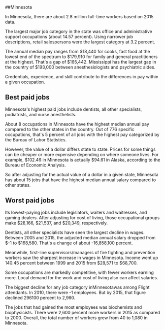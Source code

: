 

##Minnesota

In Minnesota, there are about 2.8 million full-time workers based on 2015 data.

The largest major job category in the state was office and administrative support occupations (about 14.57 percent). Using narrower job descriptions, retail salespersons were the largest category at 3.2 percent.
               
The annual median pay ranges from $18,440 for cooks, fast food at the lowest end of the spectrum to  $179,910 for family and general practitioners at the highest. That's a gap of $165,442. Mississippi has the largest gap in the country of $193,000 between anesthesiologists and psychiatric aides.
          
Credentials, experience, and skill contribute to the differences in pay within a given occupation.

## Best paid jobs
Minnesota's highest paid jobs include <span class='occ_title_em'>dentists, all other specialists, podiatrists</span>, and <span class='occ_title_em'>nurse anesthetists</span>.
               
About 8 occupations in Minnesota have the highest median annual pay compared to the other states in the country. Out of 776 specific occupations, that's 5 percent of all jobs with the highest pay categorized by the Bureau of Labor Statistics.
               
However, the value of a dollar differs state to state. Prices for some things can be cheaper or more expensive depending on where someone lives. For example, $102.46 in Minnesota is actually $94.61 in Alaska, according to the Bureau of Economic Analysis.
               
So after adjusting for the actual value of a dollar in a given state, Minnesota has about 15 jobs that have the highest median annual salary compared to other states.
               
## Worst paid jobs

Its lowest-paying jobs include <span class='occ_title_em'>legislators</span>, <span class='occ_title_em'>waiters and waitresses</span>, and <span class='occ_title_em'>gaming dealers</span>. After adjusting for cost of living, those occupational groups make $28,166,  $21,537, and  $20,349, respectively.
               
<span class='occ_title_em'>Dentists, all other specialists</span> have seen the largest decline in wages. Between 2005 and 2015, the adjusted median annual salary dropped from $-1 to $168,580. That's a change of about -16,858,100 percent.
               
Meanwhile, <span class='occ_title_em'>first-line supervisors/managers of fire fighting and prevention workers</span> saw the sharpest increase in wages in Minnesota. Income went up 140.45 percent between 1999 and 2015 from $28,571 to $68,700.

Some occupations are markedly competitive, with fewer workers earning more. Local demand for the work and cost of living also can affect salaries.

            
The biggest decline for any job category inMinnesotawas among <span class='occ_title_em'>Flight attendants</span>. In 2010, there were -1 employees. But by 2015, that figure declined 296100 percent to 2,960. 
               
The jobs that had gained the most employees was biochemists and biophysicists. There were 2,600 percent more workers in 2015 as compared to 2000. Overall, the total number of workers grew from 40 to 1,080 in Minnesota.

